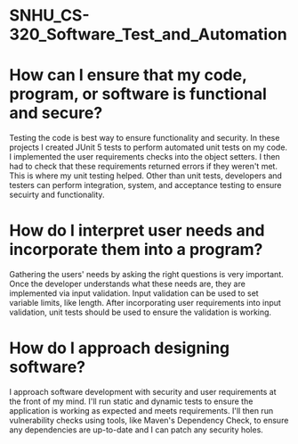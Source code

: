 # SNHU_CS-320_Software_Test_and_Automation

# How can I ensure that my code, program, or software is functional and secure?
Testing the code is best way to ensure functionality and security. In these projects I created JUnit 5 tests to perform automated unit tests on my code. I implemented the user requirements checks into the object setters. I then had to check that these requirements returned errors if they weren't met. This is where my unit testing helped. Other than unit tests, developers and testers can perform integration, system, and acceptance testing to ensure secuirty and functionality.

# How do I interpret user needs and incorporate them into a program?
Gathering the users' needs by asking the right questions is very important. Once the developer understands what these needs are, they are implemented via input validation. Input validation can be used to set variable limits, like length. After incorporating user requirements into input validation, unit tests should be used to ensure the validation is working.

# How do I approach designing software?
I approach software development with security and user requirements at the front of my mind. I'll run static and dynamic tests to ensure the application is working as expected and meets requirements. I'll then run vulnerability checks using tools, like Maven's Dependency Check, to ensure any dependencies are up-to-date and I can patch any security holes.
